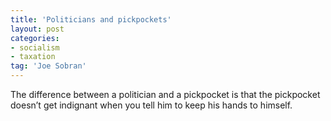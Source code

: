 ```yaml
---
title: 'Politicians and pickpockets'
layout: post
categories:
- socialism
- taxation
tag: 'Joe Sobran'
---
```


The difference between a politician and a pickpocket is that the pickpocket doesn’t get indignant when you tell him to keep his hands to himself.